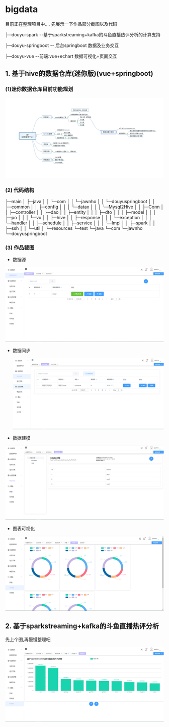 # bigdata
目前正在整理项目中.... 先展示一下作品部分截图以及代码



├─douyu-spark   --基于sparkstreaming+kafka的斗鱼直播热评分析的计算支持

├─douyu-springboot -- 后台springboot 数据及业务交互

├─douyu-vue  --前端:vue+echart  数据可视化+页面交互





## 1. 基于hive的数据仓库(迷你版)(vue+springboot)

 ### (1)迷你数据仓库目前功能规划



![迷你数据仓库设计图](.\doc\image\迷你数据仓库设计图.png)

 ###  (2) 代码结构



├─main
│  ├─java
│  │  └─com
│  │      └─jawnho
│  │          └─douyuspringboot
│  │              ├─common
│  │              ├─config
│  │              │  └─datax
│  │              │      └─Mysql2Hive
│  │              ├─Conn
│  │              ├─controller
│  │              ├─dao
│  │              ├─entity
│  │              │  ├─dto
│  │              │  ├─model
│  │              │  ├─po
│  │              │  └─vo
│  │              ├─hive
│  │              ├─response
│  │              │  └─exception
│  │              │      └─handler
│  │              ├─schedule
│  │              ├─service
│  │              │  └─Impl
│  │              ├─spark
│  │              ├─ssh
│  │              └─util
│  └─resources
└─test
    └─java
        └─com
            └─jawnho
                └─douyuspringboot



 ###  (3) 作品截图

- 数据源

![p2](.\doc\image\p2.png)

- 数据同步

  ![p2](.\doc\image\p3.png)

- 数据建模

![p2](.\doc\image\p4.png)

- 图表可视化

![p2](.\doc\image\p6.png)







## 2. 基于sparkstreaming+kafka的斗鱼直播热评分析 



先上个图,再慢慢整理吧

![p2](.\doc\image\p5.png)

